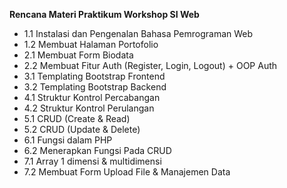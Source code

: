 <b>Rencana Materi Praktikum Workshop SI Web</b>
- 1.1 Instalasi dan Pengenalan Bahasa Pemrograman Web
- 1.2 Membuat Halaman Portofolio
- 2.1 Membuat Form Biodata
- 2.2 Membuat Fitur Auth (Register, Login, Logout) + OOP Auth
- 3.1 Templating Bootstrap Frontend
- 3.2 Templating Bootstrap Backend
- 4.1 Struktur Kontrol Percabangan
- 4.2 Struktur Kontrol Perulangan
- 5.1 CRUD (Create & Read)
- 5.2 CRUD (Update & Delete)
- 6.1 Fungsi dalam PHP
- 6.2 Menerapkan Fungsi Pada CRUD
- 7.1 Array 1 dimensi & multidimensi
- 7.2 Membuat Form Upload File & Manajemen Data